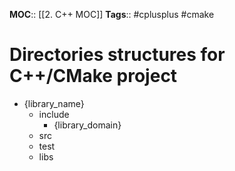 **MOC**:: [[2. C++ MOC]]
**Tags**:: #cplusplus #cmake 

# Directories structures for C++/CMake project
- {library_name}
	- include
		- {library_domain}
	- src
	- test
	- libs
